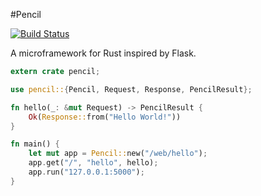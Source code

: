 #Pencil

[![Build Status](https://travis-ci.org/fengsp/pencil.svg?branch=master)](https://travis-ci.org/fengsp/pencil)

A microframework for Rust inspired by Flask.

```rust
extern crate pencil;

use pencil::{Pencil, Request, Response, PencilResult};

fn hello(_: &mut Request) -> PencilResult {
    Ok(Response::from("Hello World!"))
}

fn main() {
    let mut app = Pencil::new("/web/hello");
    app.get("/", "hello", hello);
    app.run("127.0.0.1:5000");
}
```
